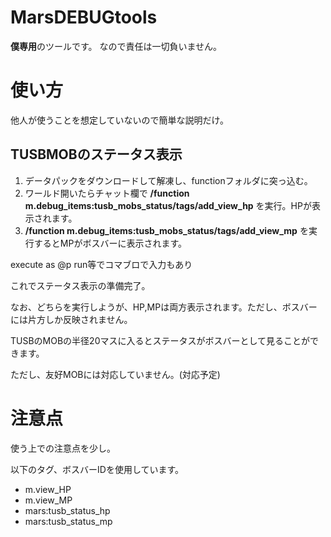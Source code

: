 # MarsDEBUGtools
 
**僕専用**のツールです。
なので責任は一切負いません。


# 使い方

他人が使うことを想定していないので簡単な説明だけ。

## TUSBMOBのステータス表示

1. データパックをダウンロードして解凍し、functionフォルダに突っ込む。
2. ワールド開いたらチャット欄で **/function m.debug_items:tusb_mobs_status/tags/add_view_hp** を実行。HPが表示されます。
4. **/function m.debug_items:tusb_mobs_status/tags/add_view_mp** を実行するとMPがボスバーに表示されます。

execute as @p run等でコマブロで入力もあり

これでステータス表示の準備完了。

なお、どちらを実行しようが、HP,MPは両方表示されます。ただし、ボスバーには片方しか反映されません。

TUSBのMOBの半径20マスに入るとステータスがボスバーとして見ることができます。

ただし、友好MOBには対応していません。(対応予定)

# 注意点

使う上での注意点を少し。

以下のタグ、ボスバーIDを使用しています。

* m.view_HP
* m.view_MP
* mars:tusb_status_hp
* mars:tusb_status_mp
